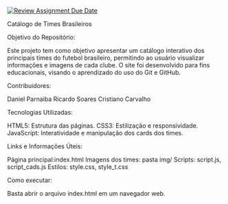 [![Review Assignment Due Date](https://classroom.github.com/assets/deadline-readme-button-22041afd0340ce965d47ae6ef1cefeee28c7c493a6346c4f15d667ab976d596c.svg)](https://classroom.github.com/a/lXGP65Sr)

Catálogo de Times Brasileiros

Objetivo do Repositório:

Este projeto tem como objetivo apresentar um catálogo interativo dos principais times do futebol brasileiro, permitindo ao usuário visualizar informações e imagens de cada clube. O site foi desenvolvido para fins educacionais, visando o aprendizado do uso do Git e GitHub.

Contribuidores:

Daniel Parnaiba
Ricardo Soares
Cristiano Carvalho

Tecnologias Utilizadas:

HTML5: Estrutura das páginas.
CSS3: Estilização e responsividade.
JavaScript: Interatividade e manipulação dos cards dos times.

Links e Informações Úteis:

Página principal:index.html
Imagens dos times: pasta img/
Scripts: script.js, script_cads.js
Estilos: style.css, style_t.css

Como executar:

Basta abrir o arquivo index.html em um navegador web.